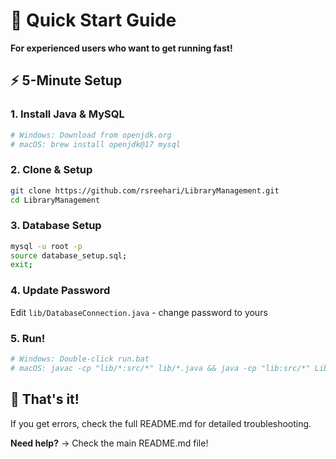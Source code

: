 # 🚀 Quick Start Guide

**For experienced users who want to get running fast!**

## ⚡ 5-Minute Setup

### 1. Install Java & MySQL
```bash
# Windows: Download from openjdk.org
# macOS: brew install openjdk@17 mysql
```

### 2. Clone & Setup
```bash
git clone https://github.com/rsreehari/LibraryManagement.git
cd LibraryManagement
```

### 3. Database Setup
```bash
mysql -u root -p
source database_setup.sql;
exit;
```

### 4. Update Password
Edit `lib/DatabaseConnection.java` - change password to yours

### 5. Run!
```bash
# Windows: Double-click run.bat
# macOS: javac -cp "lib/*:src/*" lib/*.java && java -cp "lib:src/*" LibraryManagement
```

## 🎯 That's it! 

If you get errors, check the full README.md for detailed troubleshooting.

**Need help?** → Check the main README.md file!
